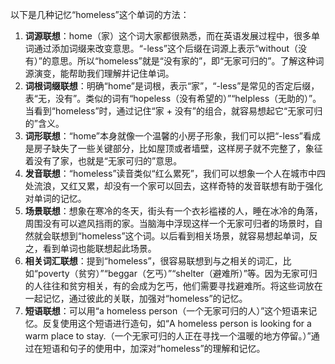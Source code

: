以下是几种记忆“homeless”这个单词的方法：
1. **词源联想**：home（家）这个词大家都很熟悉，而在英语发展过程中，很多单词通过添加词缀来改变意思。“-less”这个后缀在词源上表示“without（没有）”的意思。所以“homeless”就是“没有家的”，即“无家可归的”。了解这种词源演变，能帮助我们理解并记住单词。
2. **词根词缀联想**：明确“home”是词根，表示“家”，“-less”是常见的否定后缀，表“无，没有”。类似的词有“hopeless（没有希望的）”“helpless（无助的）”。当看到“homeless”时，通过记住“家 + 没有”的组合，就容易想起它“无家可归的”含义。
3. **词形联想**：“home”本身就像一个温馨的小房子形象，我们可以把“-less”看成是房子缺失了一些关键部分，比如屋顶或者墙壁，这样房子就不完整了，象征着没有了家，也就是“无家可归的”意思。
4. **发音联想**：“homeless”读音类似“红么累死”，我们可以想象一个人在城市中四处流浪，又红又累，却没有一个家可以回去，这样奇特的发音联想有助于强化对单词的记忆。
5. **场景联想**：想象在寒冷的冬天，街头有一个衣衫褴褛的人，睡在冰冷的角落，周围没有可以遮风挡雨的家。当脑海中浮现这样一个无家可归者的场景时，自然就会联想到“homeless”这个词。以后看到相关场景，就容易想起单词，反之，看到单词也能联想起此场景。
6. **相关词汇联想**：提到“homeless”，很容易联想到与之相关的词汇，比如“poverty（贫穷）”“beggar（乞丐）”“shelter（避难所）”等。因为无家可归的人往往和贫穷相关，有的会成为乞丐，他们需要寻找避难所。将这些词放在一起记忆，通过彼此的关联，加强对“homeless”的记忆。
7. **短语联想**：可以用“a homeless person（一个无家可归的人）”这个短语来记忆。反复使用这个短语进行造句，如“A homeless person is looking for a warm place to stay.（一个无家可归的人正在寻找一个温暖的地方停留。）”通过在短语和句子的使用中，加深对“homeless”的理解和记忆。 